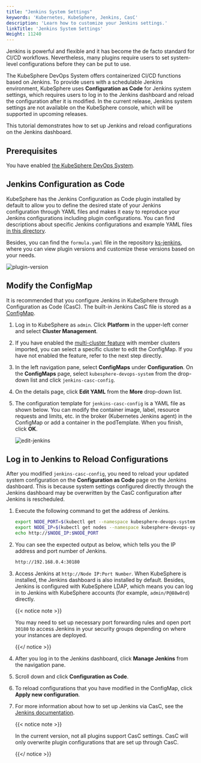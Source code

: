 ```yaml
---
title: "Jenkins System Settings"
keywords: 'Kubernetes, KubeSphere, Jenkins, CasC'
description: 'Learn how to customize your Jenkins settings.'
linkTitle: 'Jenkins System Settings'
Weight: 11240
---
```


Jenkins is powerful and flexible and it has become the de facto standard for CI/CD workflows. Nevertheless, many plugins require users to set system-level configurations before they can be put to use.

The KubeSphere DevOps System offers containerized CI/CD functions based on Jenkins. To provide users with a schedulable Jenkins environment, KubeSphere uses **Configuration as Code** for Jenkins system settings, which requires users to log in to the Jenkins dashboard and reload the configuration after it is modified. In the current release, Jenkins system settings are not available on the KubeSphere console, which will be supported in upcoming releases.

This tutorial demonstrates how to set up Jenkins and reload configurations on the Jenkins dashboard.

## Prerequisites

You have enabled [the KubeSphere DevOps System](../../../pluggable-components/devops/).

## Jenkins Configuration as Code

KubeSphere has the Jenkins Configuration as Code plugin installed by default to allow you to define the desired state of your Jenkins configuration through YAML files and makes it easy to reproduce your Jenkins configurations including plugin configurations. You can find descriptions about specific Jenkins configurations and example YAML files [in this directory](https://github.com/jenkinsci/configuration-as-code-plugin/tree/master/demos).

Besides, you can find the `formula.yaml` file in the repository [ks-jenkins](https://github.com/kubesphere/ks-jenkins), where you can view plugin versions and customize these versions based on your needs.

![plugin-version](/images/docs/devops-user-guide/using-devops/jenkins-system-settings/plugin-version.png)

## Modify the ConfigMap

It is recommended that you configure Jenkins in KubeSphere through Configuration as Code (CasC). The built-in Jenkins CasC file is stored as a [ConfigMap](../../../project-user-guide/configuration/configmaps/).

1. Log in to KubeSphere as `admin`. Click **Platform** in the upper-left corner and select **Cluster Management**.

2. If you have enabled the [multi-cluster feature](../../../multicluster-management/) with member clusters imported, you can select a specific cluster to edit the ConfigMap. If you have not enabled the feature, refer to the next step directly.

3. In the left navigation pane, select **ConfigMaps** under **Configuration**. On the **ConfigMaps** page, select `kubesphere-devops-system` from the drop-down list and click `jenkins-casc-config`.

4. On the details page, click **Edit YAML** from the **More** drop-down list.

5. The configuration template for `jenkins-casc-config` is a YAML file as shown below. You can modify the container image, label, resource requests and limits, etc. in the broker (Kubernetes Jenkins agent) in the ConfigMap or add a container in the podTemplate. When you finish, click **OK**.

   ![edit-jenkins](/images/docs/devops-user-guide/using-devops/jenkins-system-settings/edit-jenkins.png)

## Log in to Jenkins to Reload Configurations

After you modified `jenkins-casc-config`, you need to reload your updated system configuration on the **Configuration as Code** page on the Jenkins dashboard. This is because system settings configured directly through the Jenkins dashboard may be overwritten by the CasC configuration after Jenkins is rescheduled.

1. Execute the following command to get the address of Jenkins.

   ```bash
   export NODE_PORT=$(kubectl get --namespace kubesphere-devops-system -o jsonpath="{.spec.ports[0].nodePort}" services ks-jenkins)
   export NODE_IP=$(kubectl get nodes --namespace kubesphere-devops-system -o jsonpath="{.items[0].status.addresses[0].address}")
   echo http://$NODE_IP:$NODE_PORT
   ```

2. You can see the expected output as below, which tells you the IP address and port number of Jenkins.

   ```bash
   http://192.168.0.4:30180
   ```

3. Access Jenkins at `http://Node IP:Port Number`. When KubeSphere is installed, the Jenkins dashboard is also installed by default. Besides, Jenkins is configured with KubeSphere LDAP, which means you can log in to Jenkins with KubeSphere accounts (for example, `admin/P@88w0rd`) directly.

   {{< notice note >}}

   You may need to set up necessary port forwarding rules and open port `30180` to access Jenkins in your security groups depending on where your instances are deployed.

   {{</ notice >}} 

4. After you log in to the Jenkins dashboard, click **Manage Jenkins** from the navigation pane.

5. Scroll down and click **Configuration as Code**.

6. To reload configurations that you have modified in the ConfigMap, click **Apply new configuration**.

7. For more information about how to set up Jenkins via CasC, see the [Jenkins documentation](https://github.com/jenkinsci/configuration-as-code-plugin).

   {{< notice note >}}

   In the current version, not all plugins support CasC settings. CasC will only overwrite plugin configurations that are set up through CasC.

   {{</ notice >}} 